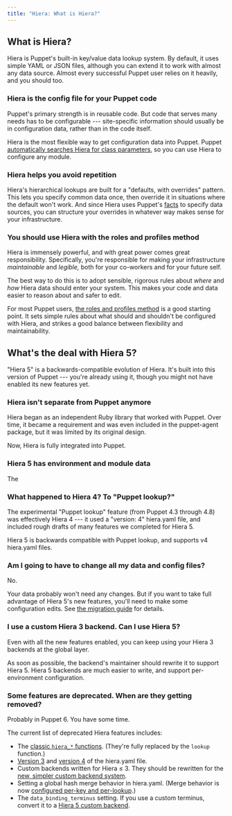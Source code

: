 ```yaml
---
title: "Hiera: What is Hiera?"
---
```



[auto_lookup]: ./hiera_automatic.html
[facts]: ./lang_facts_and_builtin_vars.html
[roles_and_profiles]: {{pe}}/r_n_p_intro.html
[the migration guide]: ./hiera_migrate.html
[hiera_functions]: ./hiera_use_hiera_functions.html
[v3]: ./hiera_config_yaml_3.html
[v4]: ./hiera_config_yaml_4.html
[custom_backend]: ./hiera_custom_backends.html
[merging]: ./hiera_merging.html

## What is Hiera?

Hiera is Puppet's built-in key/value data lookup system. By default, it uses simple YAML or JSON files, although you can extend it to work with almost any data source. Almost every successful Puppet user relies on it heavily, and you should too.

### Hiera is the config file for your Puppet code

Puppet's primary strength is in reusable code. But code that serves many needs has to be configurable --- site-specific information should usually be in configuration data, rather than in the code itself.

Hiera is the most flexible way to get configuration data into Puppet. Puppet [automatically searches Hiera for class parameters][auto_lookup], so you can use Hiera to configure any module.

### Hiera helps you avoid repetition

Hiera's hierarchical lookups are built for a "defaults, with overrides" pattern. This lets you specify common data once, then override it in situations where the default won't work. And since Hiera uses Puppet's [facts][] to specify data sources, you can structure your overrides in whatever way makes sense for your infrastructure.

### You should use Hiera with the roles and profiles method

Hiera is immensely powerful, and with great power comes great responsibility. Specifically, you're responsible for making your infrastructure _maintainable_ and _legible,_ both for your co-workers and for your future self.

The best way to do this is to adopt sensible, rigorous rules about _where_ and _how_ Hiera data should enter your system. This makes your code and data easier to reason about and safer to edit.

For most Puppet users, [the roles and profiles method][roles_and_profiles] is a good starting point. It sets simple rules about what should and shouldn't be configured with Hiera, and strikes a good balance between flexibility and maintainability.


## What's the deal with Hiera 5?

"Hiera 5" is a backwards-compatible evolution of Hiera. It's built into this version of Puppet --- you're already using it, though you might not have enabled its new features yet.

### Hiera isn't separate from Puppet anymore

Hiera began as an independent Ruby library that worked with Puppet. Over time, it became a requirement and was even included in the puppet-agent package, but it was limited by its original design.

Now, Hiera is fully integrated into Puppet.

### Hiera 5 has environment and module data

The

### What happened to Hiera 4? To "Puppet lookup?"

The experimental "Puppet lookup" feature (from Puppet 4.3 through 4.8) was effectively Hiera 4 --- it used a "version: 4" hiera.yaml file, and included rough drafts of many features we completed for Hiera 5.

Hiera 5 is backwards compatible with Puppet lookup, and supports v4 hiera.yaml files.

### Am I going to have to change all my data and config files?

No.

Your data probably won't need any changes. But if you want to take full advantage of Hiera 5's new features, you'll need to make some configuration edits. See [the migration guide][] for details.

### I use a custom Hiera 3 backend. Can I use Hiera 5?

Even with all the new features enabled, you can keep using your Hiera 3 backends at the global layer.

As soon as possible, the backend's maintainer should rewrite it to support Hiera 5. Hiera 5 backends are much easier to write, and support per-environment configuration.

### Some features are deprecated. When are they getting removed?

Probably in Puppet 6. You have some time.

The current list of deprecated Hiera features includes:

* The [classic `hiera_*` functions][hiera_functions]. (They're fully replaced by the `lookup` function.)
* [Version 3][v3] and [version 4][v4] of the hiera.yaml file.
* Custom backends written for Hiera ≤ 3. They should be rewritten for the [new, simpler custom backend system][custom_backend].
* Setting a global hash merge behavior in hiera.yaml. (Merge behavior is now [configured per-key and per-lookup][merging].)
* The `data_binding_terminus` setting. If you use a custom terminus, convert it to a [Hiera 5 custom backend][custom_backend].
